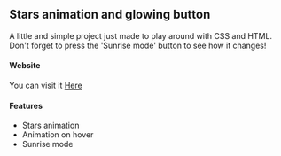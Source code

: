 ## Stars animation and glowing button

A little and simple project just made to play around with CSS and HTML. Don't forget to press the 'Sunrise mode' button to see how it changes!


#### Website
You can visit it [Here](https://dpenedo.github.io/animacion-estrellas)

#### Features

- Stars animation
- Animation on hover
- Sunrise mode



